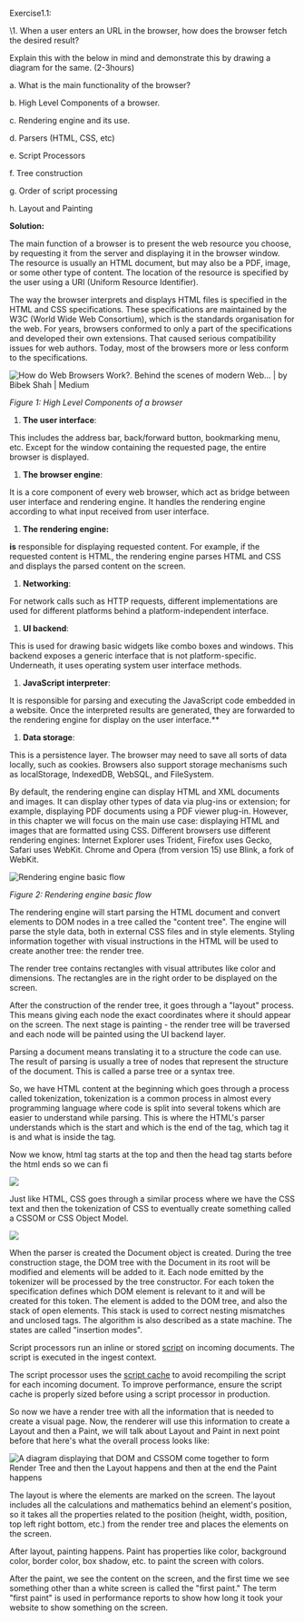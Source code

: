 ﻿Exercise1.1:

\1. When a user enters an URL in the browser, how does the browser fetch the desired result? 

Explain this with the below in mind and demonstrate this by drawing a diagram for the same. (2-3hours)

a. What is the main functionality of the browser?

b. High Level Components of a browser.

c. Rendering engine and its use.

d. Parsers (HTML, CSS, etc)

e. Script Processors

f. Tree construction

g. Order of script processing

h. Layout and Painting

**Solution:**

The main function of a browser is to present the web resource you choose, by requesting it from the server and displaying it in the browser window. The resource is usually an HTML document, but may also be a PDF, image, or some other type of content. The location of the resource is specified by the user using a URI (Uniform Resource Identifier).

The way the browser interprets and displays HTML files is specified in the HTML and CSS specifications. These specifications are maintained by the W3C (World Wide Web Consortium), which is the standards organisation for the web. For years, browsers conformed to only a part of the specifications and developed their own extensions. That caused serious compatibility issues for web authors. Today, most of the browsers more or less conform to the specifications.

![How do Web Browsers Work?. Behind the scenes of modern Web… | by Bibek Shah  | Medium](Aspose.Words.1a7ddd99-7a2f-4338-bdca-7461363eef3e.001.png)

*Figure 1: High Level Components of a browser*

1. **The user interface**:

This includes the address bar, back/forward button, bookmarking menu, etc. Except for the window containing the requested page, the entire browser is displayed.

1. **The browser engine**: 

It is a core component of every web browser, which act as bridge between user interface and rendering engine. It handles the rendering engine according to what input received from user interface.

1. **The rendering engine:**

**is** responsible for displaying requested content. For example, if the requested content is HTML, the rendering engine parses HTML and CSS and displays the parsed content on the screen.

1. **Networking**: 

For network calls such as HTTP requests, different implementations are used for different platforms behind a platform-independent interface.

1. **UI backend**: 

This is used for drawing basic widgets like combo boxes and windows. This backend exposes a generic interface that is not platform-specific. Underneath, it uses operating system user interface methods.

1. **JavaScript interpreter**: 

It is responsible for parsing and executing the JavaScript code embedded in a website. Once the interpreted results are generated, they are forwarded to the rendering engine for display on the user interface.** 

1. **Data storage**:

This is a persistence layer. The browser may need to save all sorts of data locally, such as cookies. Browsers also support storage mechanisms such as localStorage, IndexedDB, WebSQL, and FileSystem.

By default, the rendering engine can display HTML and XML documents and images. It can display other types of data via plug-ins or extension; for example, displaying PDF documents using a PDF viewer plug-in. However, in this chapter we will focus on the main use case: displaying HTML and images that are formatted using CSS. Different browsers use different rendering engines: Internet Explorer uses Trident, Firefox uses Gecko, Safari uses WebKit. Chrome and Opera (from version 15) use Blink, a fork of WebKit.

![Rendering engine basic flow](Aspose.Words.1a7ddd99-7a2f-4338-bdca-7461363eef3e.002.png)

*Figure 2: Rendering engine basic flow*

The rendering engine will start parsing the HTML document and convert elements to DOM nodes in a tree called the "content tree". The engine will parse the style data, both in external CSS files and in style elements. Styling information together with visual instructions in the HTML will be used to create another tree: the render tree.

The render tree contains rectangles with visual attributes like color and dimensions. The rectangles are in the right order to be displayed on the screen.

After the construction of the render tree, it goes through a "layout" process. This means giving each node the exact coordinates where it should appear on the screen. The next stage is painting - the render tree will be traversed and each node will be painted using the UI backend layer.

Parsing a document means translating it to a structure the code can use. The result of parsing is usually a tree of nodes that represent the structure of the document. This is called a parse tree or a syntax tree.

So, we have HTML content at the beginning which goes through a process called tokenization, tokenization is a common process in almost every programming language where code is split into several tokens which are easier to understand while parsing. This is where the HTML's parser understands which is the start and which is the end of the tag, which tag it is and what is inside the tag.

Now we know, html tag starts at the top and then the head tag starts before the html ends so we can fi

![](Aspose.Words.1a7ddd99-7a2f-4338-bdca-7461363eef3e.003.png)

Just like HTML, CSS goes through a similar process where we have the CSS text and then the tokenization of CSS to eventually create something called a CSSOM or CSS Object Model.

![](Aspose.Words.1a7ddd99-7a2f-4338-bdca-7461363eef3e.004.png)

When the parser is created the Document object is created. During the tree construction stage, the DOM tree with the Document in its root will be modified and elements will be added to it. Each node emitted by the tokenizer will be processed by the tree constructor. For each token the specification defines which DOM element is relevant to it and will be created for this token. The element is added to the DOM tree, and also the stack of open elements. This stack is used to correct nesting mismatches and unclosed tags. The algorithm is also described as a state machine. The states are called "insertion modes".

Script processors run an inline or stored [script](https://www.elastic.co/guide/en/elasticsearch/reference/current/modules-scripting.html "Scripting") on incoming documents. The script is executed in the ingest context. 

The script processor uses the [script cache](https://www.elastic.co/guide/en/elasticsearch/reference/current/scripts-and-search-speed.html "Scripts, caching, and search speed") to avoid recompiling the script for each incoming document. To improve performance, ensure the script cache is properly sized before using a script processor in production.

So now we have a render tree with all the information that is needed to create a visual page. Now, the renderer will use this information to create a Layout and then a Paint, we will talk about Layout and Paint in next point before that here's what the overall process looks like:

![A diagram displaying that DOM and CSSOM come together to form Render Tree and then the Layout happens and then at the end the Paint happens](Aspose.Words.1a7ddd99-7a2f-4338-bdca-7461363eef3e.005.png)

The layout is where the elements are marked on the screen. The layout includes all the calculations and mathematics behind an element's position, so it takes all the properties related to the position (height, width, position, top left right bottom, etc.) from the render tree and places the elements on the screen.

After layout, painting happens. Paint has properties like color, background color, border color, box shadow, etc. to paint the screen with colors.

After the paint, we see the content on the screen, and the first time we see something other than a white screen is called the "first paint." The term "first paint" is used in performance reports to show how long it took your website to show something on the screen.

